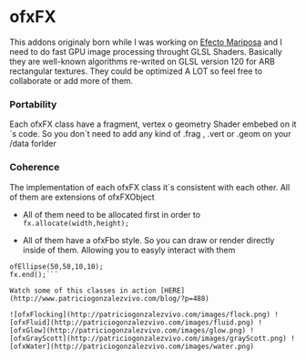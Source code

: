 # ofxFX #

This addons originaly born while I was working on [Efecto Mariposa](http://patriciogonzalezvivo.com/butterfly.html "Efecto Mariposa") and I need to do fast GPU image processing throught GLSL Shaders.
Basically they are well-known algorithms re-writed on GLSL version 120 for ARB rectangular textures.
They could be optimized A LOT so feel free to collaborate or add more of them.

### Portability ###
Each ofxFX class have a fragment, vertex o geometry Shader embebed on it´s code. So you don´t need to add any kind of .frag , .vert or .geom on your /data forlder

### Coherence ###
The implementation of each ofxFX class it´s consistent with each other. All of them are extensions of ofxFXObject

* All of them need to be allocated first in order to 
```fx.allocate(width,height);```

* All of them have a ofxFbo style. So you can draw or render directly inside of them. Allowing you to easyly interact with them
```fx.begin();
ofEllipse(50,50,10,10);
fx.end();```

Watch some of this classes in action [HERE](http://www.patriciogonzalezvivo.com/blog/?p=488)

![ofxFlocking](http://patriciogonzalezvivo.com/images/flock.png) ![ofxFluid](http://patriciogonzalezvivo.com/images/fluid.png) ![ofxGlow](http://patriciogonzalezvivo.com/images/glow.png) ![ofxGrayScott](http://patriciogonzalezvivo.com/images/grayScott.png) ![ofxWater](http://patriciogonzalezvivo.com/images/water.png)

